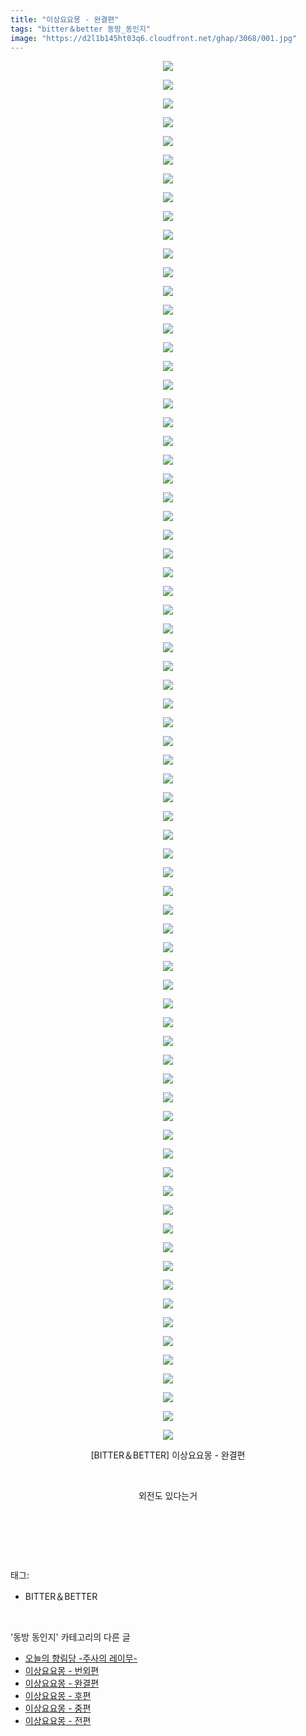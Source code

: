 ```yaml
---
title: "이상요요몽 - 완결편"
tags: "bitter＆better 동방_동인지"
image: "https://d2l1b145ht03q6.cloudfront.net/ghap/3068/001.jpg"
---
```

<div class="article">
<p style="text-align: center; clear: none; float: none;"><img src="{{ site.imgserver1 }}/ghap/3068/001.jpg"/></p>
<p style="text-align: center; clear: none; float: none;"><img src="{{ site.imgserver1 }}/ghap/3068/002.jpg"/></p>
<p style="text-align: center; clear: none; float: none;"><img src="{{ site.imgserver1 }}/ghap/3068/003.jpg"/></p>
<p style="text-align: center; clear: none; float: none;"><img src="{{ site.imgserver1 }}/ghap/3068/004.jpg"/></p>
<p style="text-align: center; clear: none; float: none;"><img src="{{ site.imgserver1 }}/ghap/3068/005.jpg"/></p>
<p style="text-align: center; clear: none; float: none;"><img src="{{ site.imgserver1 }}/ghap/3068/006.jpg"/></p>
<p style="text-align: center; clear: none; float: none;"><img src="{{ site.imgserver1 }}/ghap/3068/007.jpg"/></p>
<p style="text-align: center; clear: none; float: none;"><img src="{{ site.imgserver1 }}/ghap/3068/008.jpg"/></p>
<p style="text-align: center; clear: none; float: none;"><img src="{{ site.imgserver1 }}/ghap/3068/009.jpg"/></p>
<p style="text-align: center; clear: none; float: none;"><img src="{{ site.imgserver1 }}/ghap/3068/010.jpg"/></p>
<p style="text-align: center; clear: none; float: none;"><img src="{{ site.imgserver1 }}/ghap/3068/011.jpg"/></p>
<p style="text-align: center; clear: none; float: none;"><img src="{{ site.imgserver1 }}/ghap/3068/012.jpg"/></p>
<p style="text-align: center; clear: none; float: none;"><img src="{{ site.imgserver1 }}/ghap/3068/013.jpg"/></p>
<p style="text-align: center; clear: none; float: none;"><img src="{{ site.imgserver1 }}/ghap/3068/014.jpg"/></p>
<p style="text-align: center; clear: none; float: none;"><img src="{{ site.imgserver1 }}/ghap/3068/015.jpg"/></p>
<p style="text-align: center; clear: none; float: none;"><img src="{{ site.imgserver1 }}/ghap/3068/016.jpg"/></p>
<p style="text-align: center; clear: none; float: none;"><img src="{{ site.imgserver1 }}/ghap/3068/017.jpg"/></p>
<p style="text-align: center; clear: none; float: none;"><img src="{{ site.imgserver1 }}/ghap/3068/018.jpg"/></p>
<p style="text-align: center; clear: none; float: none;"><img src="{{ site.imgserver1 }}/ghap/3068/019.jpg"/></p>
<p style="text-align: center; clear: none; float: none;"><img src="{{ site.imgserver1 }}/ghap/3068/020.jpg"/></p>
<p style="text-align: center; clear: none; float: none;"><img src="{{ site.imgserver1 }}/ghap/3068/021.jpg"/></p>
<p style="text-align: center; clear: none; float: none;"><img src="{{ site.imgserver1 }}/ghap/3068/022.jpg"/></p>
<p style="text-align: center; clear: none; float: none;"><img src="{{ site.imgserver1 }}/ghap/3068/023.jpg"/></p>
<p style="text-align: center; clear: none; float: none;"><img src="{{ site.imgserver1 }}/ghap/3068/024.jpg"/></p>
<p style="text-align: center; clear: none; float: none;"><img src="{{ site.imgserver1 }}/ghap/3068/025.jpg"/></p>
<p style="text-align: center; clear: none; float: none;"><img src="{{ site.imgserver1 }}/ghap/3068/026.jpg"/></p>
<p style="text-align: center; clear: none; float: none;"><img src="{{ site.imgserver1 }}/ghap/3068/027.jpg"/></p>
<p style="text-align: center; clear: none; float: none;"><img src="{{ site.imgserver1 }}/ghap/3068/028.jpg"/></p>
<p style="text-align: center; clear: none; float: none;"><img src="{{ site.imgserver1 }}/ghap/3068/029.jpg"/></p>
<p style="text-align: center; clear: none; float: none;"><img src="{{ site.imgserver1 }}/ghap/3068/030.jpg"/></p>
<p style="text-align: center; clear: none; float: none;"><img src="{{ site.imgserver1 }}/ghap/3068/031.jpg"/></p>
<p style="text-align: center; clear: none; float: none;"><img src="{{ site.imgserver1 }}/ghap/3068/032.jpg"/></p>
<p style="text-align: center; clear: none; float: none;"><img src="{{ site.imgserver1 }}/ghap/3068/033.jpg"/></p>
<p style="text-align: center; clear: none; float: none;"><img src="{{ site.imgserver1 }}/ghap/3068/034.jpg"/></p>
<p style="text-align: center; clear: none; float: none;"><img src="{{ site.imgserver1 }}/ghap/3068/035.jpg"/></p>
<p style="text-align: center; clear: none; float: none;"><img src="{{ site.imgserver1 }}/ghap/3068/036.jpg"/></p>
<p style="text-align: center; clear: none; float: none;"><img src="{{ site.imgserver1 }}/ghap/3068/037.jpg"/></p>
<p style="text-align: center; clear: none; float: none;"><img src="{{ site.imgserver1 }}/ghap/3068/038.jpg"/></p>
<p style="text-align: center; clear: none; float: none;"><img src="{{ site.imgserver1 }}/ghap/3068/039.jpg"/></p>
<p style="text-align: center; clear: none; float: none;"><img src="{{ site.imgserver1 }}/ghap/3068/040.jpg"/></p>
<p style="text-align: center; clear: none; float: none;"><img src="{{ site.imgserver1 }}/ghap/3068/041.jpg"/></p>
<p style="text-align: center; clear: none; float: none;"><img src="{{ site.imgserver1 }}/ghap/3068/042.jpg"/></p>
<p style="text-align: center; clear: none; float: none;"><img src="{{ site.imgserver1 }}/ghap/3068/043.jpg"/></p>
<p style="text-align: center; clear: none; float: none;"><img src="{{ site.imgserver1 }}/ghap/3068/044.jpg"/></p>
<p style="text-align: center; clear: none; float: none;"><img src="{{ site.imgserver1 }}/ghap/3068/045.jpg"/></p>
<p style="text-align: center; clear: none; float: none;"><img src="{{ site.imgserver1 }}/ghap/3068/046.jpg"/></p>
<p style="text-align: center; clear: none; float: none;"><img src="{{ site.imgserver1 }}/ghap/3068/047.jpg"/></p>
<p style="text-align: center; clear: none; float: none;"><img src="{{ site.imgserver1 }}/ghap/3068/048.jpg"/></p>
<p style="text-align: center; clear: none; float: none;"><img src="{{ site.imgserver1 }}/ghap/3068/049.jpg"/></p>
<p style="text-align: center; clear: none; float: none;"><img src="{{ site.imgserver1 }}/ghap/3068/050.jpg"/></p>
<p style="text-align: center; clear: none; float: none;"><img src="{{ site.imgserver1 }}/ghap/3068/051.jpg"/></p>
<p style="text-align: center; clear: none; float: none;"><img src="{{ site.imgserver1 }}/ghap/3068/052.jpg"/></p>
<p style="text-align: center; clear: none; float: none;"><img src="{{ site.imgserver1 }}/ghap/3068/053.jpg"/></p>
<p style="text-align: center; clear: none; float: none;"><img src="{{ site.imgserver1 }}/ghap/3068/054.jpg"/></p>
<p style="text-align: center; clear: none; float: none;"><img src="{{ site.imgserver1 }}/ghap/3068/055.jpg"/></p>
<p style="text-align: center; clear: none; float: none;"><img src="{{ site.imgserver1 }}/ghap/3068/056.jpg"/></p>
<p style="text-align: center; clear: none; float: none;"><img src="{{ site.imgserver1 }}/ghap/3068/057.jpg"/></p>
<p style="text-align: center; clear: none; float: none;"><img src="{{ site.imgserver1 }}/ghap/3068/058.jpg"/></p>
<p style="text-align: center; clear: none; float: none;"><img src="{{ site.imgserver1 }}/ghap/3068/059.jpg"/></p>
<p style="text-align: center; clear: none; float: none;"><img src="{{ site.imgserver1 }}/ghap/3068/060.jpg"/></p>
<p style="text-align: center; clear: none; float: none;"><img src="{{ site.imgserver1 }}/ghap/3068/061.jpg"/></p>
<p style="text-align: center; clear: none; float: none;"><img src="{{ site.imgserver1 }}/ghap/3068/062.jpg"/></p>
<p style="text-align: center; clear: none; float: none;"><img src="{{ site.imgserver1 }}/ghap/3068/063.jpg"/></p>
<p style="text-align: center; clear: none; float: none;"><img src="{{ site.imgserver1 }}/ghap/3068/064.jpg"/></p>
<p style="text-align: center; clear: none; float: none;"><img src="{{ site.imgserver1 }}/ghap/3068/065.jpg"/></p>
<p style="text-align: center; clear: none; float: none;"><img src="{{ site.imgserver1 }}/ghap/3068/066.jpg"/></p>
<p style="text-align: center; clear: none; float: none;"><img src="{{ site.imgserver1 }}/ghap/3068/067.jpg"/></p>
<p style="text-align: center; clear: none; float: none;"><img src="{{ site.imgserver1 }}/ghap/3068/068.jpg"/></p>
<p style="text-align: center; clear: none; float: none;"><img src="{{ site.imgserver1 }}/ghap/3068/069.jpg"/></p>
<p style="text-align: center; clear: none; float: none;"><img src="{{ site.imgserver1 }}/ghap/3068/070.jpg"/></p>
<p style="text-align: center; clear: none; float: none;"><img src="{{ site.imgserver1 }}/ghap/3068/071.jpg"/></p>
<p style="text-align: center; clear: none; float: none;"><img src="{{ site.imgserver1 }}/ghap/3068/072.jpg"/></p>
<p style="text-align: center; clear: none; float: none;"><img src="{{ site.imgserver1 }}/ghap/3068/073.jpg"/></p>
<p style="text-align: center; clear: none; float: none;"><img src="{{ site.imgserver1 }}/ghap/3068/074.jpg"/></p>
<p style="text-align: center; clear: none; float: none;">[BITTER＆BETTER] 이상요요몽 - 완결편</p>
<p style="text-align: center; clear: none; float: none;"><br/></p>
<p style="text-align: center; clear: none; float: none;">외전도 있다는거</p>
<p style="text-align: center; clear: none; float: none;"><br/></p>
<p><br/></p>
</div><br/>
<div class="tagTrail">
<p>태그: </p>
<ul>
<li>BITTER＆BETTER</li>
</ul>
</div><br/>
<div class="another">
<p>'동방 동인지' 카테고리의 다른 글</p>
<ul>
<li><a href="/ghap_3071">오늘의 향림당 -주사의 레이무-</a></li>
<li><a href="/ghap_3069">이상요요몽 - 번외편</a></li>
<li><a href="/ghap_3068">이상요요몽 - 완결편</a></li>
<li><a href="/ghap_3067">이상요요몽 - 후편</a></li>
<li><a href="/ghap_3066">이상요요몽 - 중편</a></li>
<li><a href="/ghap_3065">이상요요몽 - 전편</a></li>
</ul>
</div><br/>
<div class="cb_module cb_fluid">
<div class="cb_wrt cb_profile">
</div><!-- commentList close -->
</div><br/>
